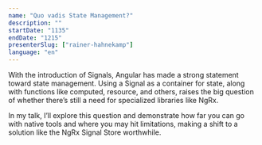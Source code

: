 ```yaml
---
name: "Quo vadis State Management?"
description: ""
startDate: "1135"
endDate: "1215"
presenterSlug: ["rainer-hahnekamp"]
language: "en"
---
```


With the introduction of Signals, Angular has made a strong statement toward state management. Using a Signal as a container for state, along with functions like computed, resource, and others, raises the big question of whether there’s still a need for specialized libraries like NgRx.

In my talk, I’ll explore this question and demonstrate how far you can go with native tools and where you may hit limitations, making a shift to a solution like the NgRx Signal Store worthwhile.
